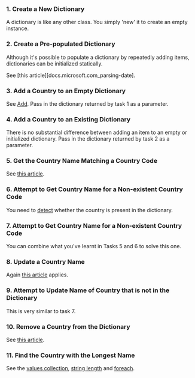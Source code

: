 ### 1. Create a New Dictionary

A dictionary is like any other class. You simply 'new' it to create an empty instance.

### 2. Create a Pre-populated Dictionary

Although it's possible to populate a dictionary by repeatedly adding items, dictionaries can be initialized statically.

See [this article][docs.microsoft.com_parsing-date].

### 3. Add a Country to an Empty Dictionary

See [Add][docs.microsoft.com_dictionary_add]. Pass in the dictionary returned by task 1 as a parameter.

### 4. Add a Country to an Existing Dictionary

There is no substantial difference between adding an item to an empty or initialized dictionary. Pass in the dictionary returned by task 2 as a parameter.

### 5. Get the Country Name Matching a Country Code

See [this article][docs.microsoft.com_dictionary_item].

### 6. Attempt to Get Country Name for a Non-existent Country Code

You need to [detect][docs.microsoft.com_dictionary_contains_key] whether the country is present in the dictionary.

### 7. Attempt to Get Country Name for a Non-existent Country Code

You can combine what you've learnt in Tasks 5 and 6 to solve this one.

### 8. Update a Country Name

Again [this article][docs.microsoft.com_dictionary_item] applies.

### 9. Attempt to Update Name of Country that is not in the Dictionary

This is very similar to task 7.

### 10. Remove a Country from the Dictionary

See [this article][docs.microsoft.com_dictionary_remove].

### 11. Find the Country with the Longest Name

See the [values collection][docs.microsoft.com_dictionary_values], [string length][docs.microsoft.com_string_length] and [foreach][docs.microsoft.com_foreach].

[docs.microsoft.com_dictionary_static_initialization]: https://docs.microsoft.com/en-us/dotnet/csharp/programming-guide/classes-and-structs/how-to-initialize-a-dictionary-with-a-collection-initializer
[docs.microsoft.com_dictionary_add]: https://docs.microsoft.com/en-gb/dotnet/api/system.collections.generic.dictionary-2.add?view=netcore-3.1
[docs.microsoft.com_dictionary_item]: https://docs.microsoft.com/en-gb/dotnet/api/system.collections.generic.dictionary-2.item?view=netcore-3.1
[docs.microsoft.com_dictionary_contains_key]: https://docs.microsoft.com/en-gb/dotnet/api/system.collections.generic.dictionary-2.containskey?view=netcore-3.1
[docs.microsoft.com_dictionary_remove]: https://docs.microsoft.com/en-gb/dotnet/api/system.collections.generic.dictionary-2.remove?view=netcore-3.1
[docs.microsoft.com_dictionary_values]: https://docs.microsoft.com/en-gb/dotnet/api/system.collections.generic.dictionary-2.values?view=netcore-3.1
[docs.microsoft.com_foreach]: https://docs.microsoft.com/en-us/dotnet/csharp/language-reference/keywords/foreach-in
[docs.microsoft.com_string_length]: https://docs.microsoft.com/en-gb/dotnet/api/system.string.length?view=netcore-3.1#System_String_Length
